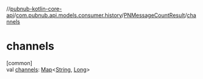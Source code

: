 //[pubnub-kotlin-core-api](../../../index.md)/[com.pubnub.api.models.consumer.history](../index.md)/[PNMessageCountResult](index.md)/[channels](channels.md)

# channels

[common]\
val [channels](channels.md): [Map](https://kotlinlang.org/api/core/kotlin-stdlib/kotlin.collections/-map/index.html)&lt;[String](https://kotlinlang.org/api/core/kotlin-stdlib/kotlin/-string/index.html), [Long](https://kotlinlang.org/api/core/kotlin-stdlib/kotlin/-long/index.html)&gt;
